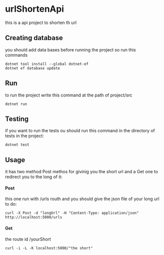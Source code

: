 # urlShortenApi
this is a api project to shorten th url
## Creating database
you should add data bases before running the project so run this commands
```
dotnet tool install --global dotnet-ef
dotnet ef database update
```
## Run

to run the project write this command at the path of project/src
```
dotnet run
```
## Testing

if you want to run the tests ou should run this command in the directory of tests in the project:
```
dotnet test
```
## Usage

it has two method Post methos for givinig you the short url and a Get one to redirect you to the long of it:

#### Post

this one run with /urls routh and you should give the json file of your long url to do:
```
curl -X Post -d "longUrl" -H "Content-Type: application/json" http://localhost:5000/urls
```

#### Get

the route id /yourShort
```
curl -i -L -K localhost:5000/"the short"
```
